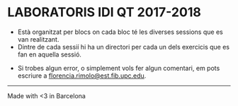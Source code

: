 # LABORATORIS IDI QT 2017-2018

- Està organitzat per blocs on cada bloc té les diverses sessions que es van realitzant.
- Dintre de cada sessií hi ha un directori per cada un dels exercicis que es fan en aquella sessió.


* Si trobes algun error, o simplement vols fer algun comentari, em pots escriure a florencia.rimolo@est.fib.upc.edu.

------------------------------------------------------------------------------------------


Made with <3 in Barcelona
